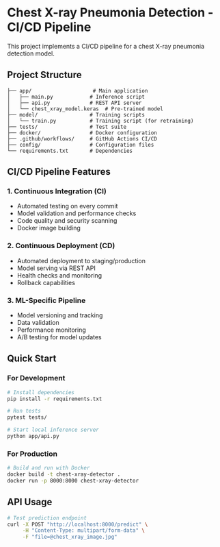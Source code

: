 # Chest X-ray Pneumonia Detection - CI/CD Pipeline

This project implements a CI/CD pipeline for a chest X-ray pneumonia detection model.

## Project Structure
```
├── app/                    # Main application
│   ├── main.py            # Inference script
│   ├── api.py             # REST API server
│   └── chest_xray_model.keras  # Pre-trained model
├── model/                 # Training scripts
│   └── train.py           # Training script (for retraining)
├── tests/                 # Test suite
├── docker/                # Docker configuration
├── .github/workflows/     # GitHub Actions CI/CD
├── config/                # Configuration files
└── requirements.txt       # Dependencies
```

## CI/CD Pipeline Features

### 1. Continuous Integration (CI)
- Automated testing on every commit
- Model validation and performance checks
- Code quality and security scanning
- Docker image building

### 2. Continuous Deployment (CD)
- Automated deployment to staging/production
- Model serving via REST API
- Health checks and monitoring
- Rollback capabilities

### 3. ML-Specific Pipeline
- Model versioning and tracking
- Data validation
- Performance monitoring
- A/B testing for model updates

## Quick Start

### For Development
```bash
# Install dependencies
pip install -r requirements.txt

# Run tests
pytest tests/

# Start local inference server
python app/api.py
```

### For Production
```bash
# Build and run with Docker
docker build -t chest-xray-detector .
docker run -p 8000:8000 chest-xray-detector
```

## API Usage

```bash
# Test prediction endpoint
curl -X POST "http://localhost:8000/predict" \
     -H "Content-Type: multipart/form-data" \
     -F "file=@chest_xray_image.jpg"
```